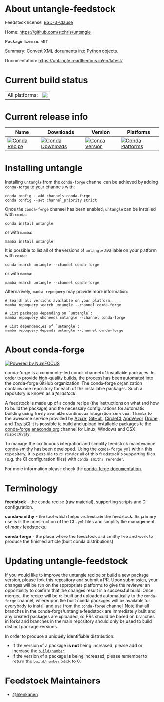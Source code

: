 About untangle-feedstock
========================

Feedstock license: [BSD-3-Clause](https://github.com/conda-forge/untangle-feedstock/blob/main/LICENSE.txt)

Home: https://github.com/stchris/untangle

Package license: MIT

Summary: Convert XML documents into Python objects.

Documentation: https://untangle.readthedocs.io/en/latest/

Current build status
====================


<table><tr><td>All platforms:</td>
    <td>
      <a href="https://dev.azure.com/conda-forge/feedstock-builds/_build/latest?definitionId=10170&branchName=main">
        <img src="https://dev.azure.com/conda-forge/feedstock-builds/_apis/build/status/untangle-feedstock?branchName=main">
      </a>
    </td>
  </tr>
</table>

Current release info
====================

| Name | Downloads | Version | Platforms |
| --- | --- | --- | --- |
| [![Conda Recipe](https://img.shields.io/badge/recipe-untangle-green.svg)](https://anaconda.org/conda-forge/untangle) | [![Conda Downloads](https://img.shields.io/conda/dn/conda-forge/untangle.svg)](https://anaconda.org/conda-forge/untangle) | [![Conda Version](https://img.shields.io/conda/vn/conda-forge/untangle.svg)](https://anaconda.org/conda-forge/untangle) | [![Conda Platforms](https://img.shields.io/conda/pn/conda-forge/untangle.svg)](https://anaconda.org/conda-forge/untangle) |

Installing untangle
===================

Installing `untangle` from the `conda-forge` channel can be achieved by adding `conda-forge` to your channels with:

```
conda config --add channels conda-forge
conda config --set channel_priority strict
```

Once the `conda-forge` channel has been enabled, `untangle` can be installed with `conda`:

```
conda install untangle
```

or with `mamba`:

```
mamba install untangle
```

It is possible to list all of the versions of `untangle` available on your platform with `conda`:

```
conda search untangle --channel conda-forge
```

or with `mamba`:

```
mamba search untangle --channel conda-forge
```

Alternatively, `mamba repoquery` may provide more information:

```
# Search all versions available on your platform:
mamba repoquery search untangle --channel conda-forge

# List packages depending on `untangle`:
mamba repoquery whoneeds untangle --channel conda-forge

# List dependencies of `untangle`:
mamba repoquery depends untangle --channel conda-forge
```


About conda-forge
=================

[![Powered by
NumFOCUS](https://img.shields.io/badge/powered%20by-NumFOCUS-orange.svg?style=flat&colorA=E1523D&colorB=007D8A)](https://numfocus.org)

conda-forge is a community-led conda channel of installable packages.
In order to provide high-quality builds, the process has been automated into the
conda-forge GitHub organization. The conda-forge organization contains one repository
for each of the installable packages. Such a repository is known as a *feedstock*.

A feedstock is made up of a conda recipe (the instructions on what and how to build
the package) and the necessary configurations for automatic building using freely
available continuous integration services. Thanks to the awesome service provided by
[Azure](https://azure.microsoft.com/en-us/services/devops/), [GitHub](https://github.com/),
[CircleCI](https://circleci.com/), [AppVeyor](https://www.appveyor.com/),
[Drone](https://cloud.drone.io/welcome), and [TravisCI](https://travis-ci.com/)
it is possible to build and upload installable packages to the
[conda-forge](https://anaconda.org/conda-forge) [anaconda.org](https://anaconda.org/)
channel for Linux, Windows and OSX respectively.

To manage the continuous integration and simplify feedstock maintenance
[conda-smithy](https://github.com/conda-forge/conda-smithy) has been developed.
Using the ``conda-forge.yml`` within this repository, it is possible to re-render all of
this feedstock's supporting files (e.g. the CI configuration files) with ``conda smithy rerender``.

For more information please check the [conda-forge documentation](https://conda-forge.org/docs/).

Terminology
===========

**feedstock** - the conda recipe (raw material), supporting scripts and CI configuration.

**conda-smithy** - the tool which helps orchestrate the feedstock.
                   Its primary use is in the construction of the CI ``.yml`` files
                   and simplify the management of *many* feedstocks.

**conda-forge** - the place where the feedstock and smithy live and work to
                  produce the finished article (built conda distributions)


Updating untangle-feedstock
===========================

If you would like to improve the untangle recipe or build a new
package version, please fork this repository and submit a PR. Upon submission,
your changes will be run on the appropriate platforms to give the reviewer an
opportunity to confirm that the changes result in a successful build. Once
merged, the recipe will be re-built and uploaded automatically to the
`conda-forge` channel, whereupon the built conda packages will be available for
everybody to install and use from the `conda-forge` channel.
Note that all branches in the conda-forge/untangle-feedstock are
immediately built and any created packages are uploaded, so PRs should be based
on branches in forks and branches in the main repository should only be used to
build distinct package versions.

In order to produce a uniquely identifiable distribution:
 * If the version of a package **is not** being increased, please add or increase
   the [``build/number``](https://docs.conda.io/projects/conda-build/en/latest/resources/define-metadata.html#build-number-and-string).
 * If the version of a package **is** being increased, please remember to return
   the [``build/number``](https://docs.conda.io/projects/conda-build/en/latest/resources/define-metadata.html#build-number-and-string)
   back to 0.

Feedstock Maintainers
=====================

* [@htenkanen](https://github.com/htenkanen/)

